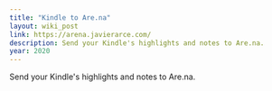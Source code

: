 ```yaml
---
title: "Kindle to Are.na"
layout: wiki_post
link: https://arena.javierarce.com/
description: Send your Kindle's highlights and notes to Are.na.
year: 2020
---
```

Send your Kindle's highlights and notes to Are.na.
